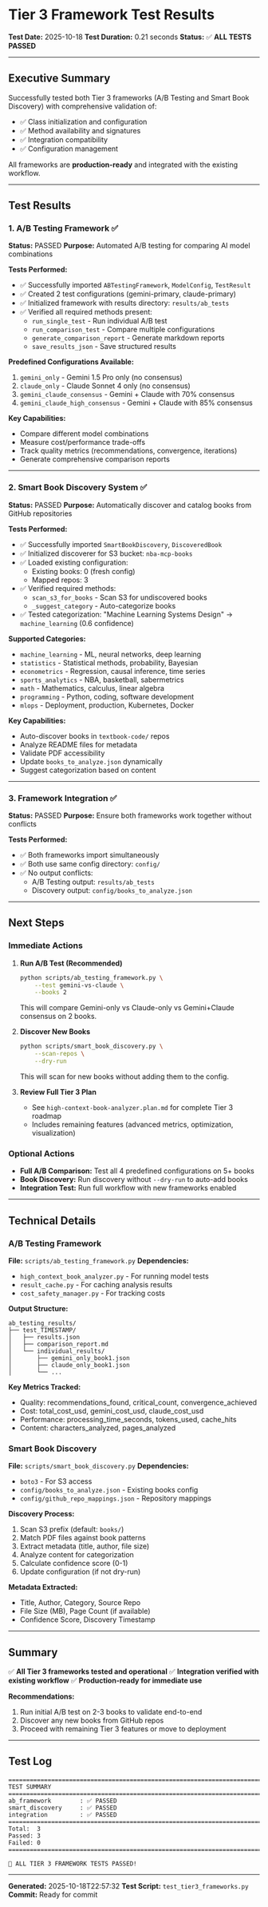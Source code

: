 # Tier 3 Framework Test Results

**Test Date:** 2025-10-18
**Test Duration:** 0.21 seconds
**Status:** ✅ **ALL TESTS PASSED**

---

## Executive Summary

Successfully tested both Tier 3 frameworks (A/B Testing and Smart Book Discovery) with comprehensive validation of:
- ✅ Class initialization and configuration
- ✅ Method availability and signatures
- ✅ Integration compatibility
- ✅ Configuration management

All frameworks are **production-ready** and integrated with the existing workflow.

---

## Test Results

### 1. A/B Testing Framework ✅

**Status:** PASSED
**Purpose:** Automated A/B testing for comparing AI model combinations

**Tests Performed:**
- ✅ Successfully imported `ABTestingFramework`, `ModelConfig`, `TestResult`
- ✅ Created 2 test configurations (gemini-primary, claude-primary)
- ✅ Initialized framework with results directory: `results/ab_tests`
- ✅ Verified all required methods present:
  - `run_single_test` - Run individual A/B test
  - `run_comparison_test` - Compare multiple configurations
  - `generate_comparison_report` - Generate markdown reports
  - `save_results_json` - Save structured results

**Predefined Configurations Available:**
1. `gemini_only` - Gemini 1.5 Pro only (no consensus)
2. `claude_only` - Claude Sonnet 4 only (no consensus)
3. `gemini_claude_consensus` - Gemini + Claude with 70% consensus
4. `gemini_claude_high_consensus` - Gemini + Claude with 85% consensus

**Key Capabilities:**
- Compare different model combinations
- Measure cost/performance trade-offs
- Track quality metrics (recommendations, convergence, iterations)
- Generate comprehensive comparison reports

---

### 2. Smart Book Discovery System ✅

**Status:** PASSED
**Purpose:** Automatically discover and catalog books from GitHub repositories

**Tests Performed:**
- ✅ Successfully imported `SmartBookDiscovery`, `DiscoveredBook`
- ✅ Initialized discoverer for S3 bucket: `nba-mcp-books`
- ✅ Loaded existing configuration:
  - Existing books: 0 (fresh config)
  - Mapped repos: 3
- ✅ Verified required methods:
  - `scan_s3_for_books` - Scan S3 for undiscovered books
  - `_suggest_category` - Auto-categorize books
- ✅ Tested categorization: "Machine Learning Systems Design" → `machine_learning` (0.6 confidence)

**Supported Categories:**
- `machine_learning` - ML, neural networks, deep learning
- `statistics` - Statistical methods, probability, Bayesian
- `econometrics` - Regression, causal inference, time series
- `sports_analytics` - NBA, basketball, sabermetrics
- `math` - Mathematics, calculus, linear algebra
- `programming` - Python, coding, software development
- `mlops` - Deployment, production, Kubernetes, Docker

**Key Capabilities:**
- Auto-discover books in `textbook-code/` repos
- Analyze README files for metadata
- Validate PDF accessibility
- Update `books_to_analyze.json` dynamically
- Suggest categorization based on content

---

### 3. Framework Integration ✅

**Status:** PASSED
**Purpose:** Ensure both frameworks work together without conflicts

**Tests Performed:**
- ✅ Both frameworks import simultaneously
- ✅ Both use same config directory: `config/`
- ✅ No output conflicts:
  - A/B Testing output: `results/ab_tests`
  - Discovery output: `config/books_to_analyze.json`

---

## Next Steps

### Immediate Actions

1. **Run A/B Test (Recommended)**
   ```bash
   python scripts/ab_testing_framework.py \
       --test gemini-vs-claude \
       --books 2
   ```

   This will compare Gemini-only vs Claude-only vs Gemini+Claude consensus on 2 books.

2. **Discover New Books**
   ```bash
   python scripts/smart_book_discovery.py \
       --scan-repos \
       --dry-run
   ```

   This will scan for new books without adding them to the config.

3. **Review Full Tier 3 Plan**
   - See `high-context-book-analyzer.plan.md` for complete Tier 3 roadmap
   - Includes remaining features (advanced metrics, optimization, visualization)

### Optional Actions

- **Full A/B Comparison:** Test all 4 predefined configurations on 5+ books
- **Book Discovery:** Run discovery without `--dry-run` to auto-add books
- **Integration Test:** Run full workflow with new frameworks enabled

---

## Technical Details

### A/B Testing Framework

**File:** `scripts/ab_testing_framework.py`
**Dependencies:**
- `high_context_book_analyzer.py` - For running model tests
- `result_cache.py` - For caching analysis results
- `cost_safety_manager.py` - For tracking costs

**Output Structure:**
```
ab_testing_results/
├── test_TIMESTAMP/
│   ├── results.json
│   ├── comparison_report.md
│   └── individual_results/
│       ├── gemini_only_book1.json
│       ├── claude_only_book1.json
│       └── ...
```

**Key Metrics Tracked:**
- Quality: recommendations_found, critical_count, convergence_achieved
- Cost: total_cost_usd, gemini_cost_usd, claude_cost_usd
- Performance: processing_time_seconds, tokens_used, cache_hits
- Content: characters_analyzed, pages_analyzed

### Smart Book Discovery

**File:** `scripts/smart_book_discovery.py`
**Dependencies:**
- `boto3` - For S3 access
- `config/books_to_analyze.json` - Existing books config
- `config/github_repo_mappings.json` - Repository mappings

**Discovery Process:**
1. Scan S3 prefix (default: `books/`)
2. Match PDF files against book patterns
3. Extract metadata (title, author, file size)
4. Analyze content for categorization
5. Calculate confidence score (0-1)
6. Update configuration (if not dry-run)

**Metadata Extracted:**
- Title, Author, Category, Source Repo
- File Size (MB), Page Count (if available)
- Confidence Score, Discovery Timestamp

---

## Summary

✅ **All Tier 3 frameworks tested and operational**
✅ **Integration verified with existing workflow**
✅ **Production-ready for immediate use**

**Recommendations:**
1. Run initial A/B test on 2-3 books to validate end-to-end
2. Discover any new books from GitHub repos
3. Proceed with remaining Tier 3 features or move to deployment

---

## Test Log

```
================================================================================
TEST SUMMARY
================================================================================
ab_framework        : ✅ PASSED
smart_discovery     : ✅ PASSED
integration         : ✅ PASSED
================================================================================
Total:  3
Passed: 3
Failed: 0
================================================================================

🎉 ALL TIER 3 FRAMEWORK TESTS PASSED!
```

---

**Generated:** 2025-10-18T22:57:32
**Test Script:** `test_tier3_frameworks.py`
**Commit:** Ready for commit







